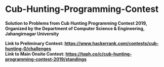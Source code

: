 # Cub-Hunting-Programming-Contest
<h4>Solution to Problems from Cub Hunting Programming Contest 2019, Organized by the Department of Computer Science & Engineering, Jahangirnagar University

Link to Preliminary Contest: https://www.hackerrank.com/contests/cub-hunting-0/challenges 
</br>
Link to Main Onsite Contest: https://toph.co/c/cub-hunting-programming-contest-2019/standings
</h4>
